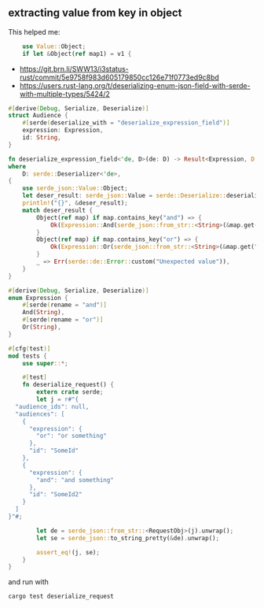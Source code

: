 ## extracting value from key in object

This helped me:

```rust
    use Value::Object;
    if let &Object(ref map1) = v1 {
```

- https://git.brn.li/SWW13/i3status-rust/commit/5e9758f983d605179850cc126e71f0773ed9c8bd
- https://users.rust-lang.org/t/deserializing-enum-json-field-with-serde-with-multiple-types/5424/2


```rust
#[derive(Debug, Serialize, Deserialize)]
struct Audience {
    #[serde(deserialize_with = "deserialize_expression_field")]
    expression: Expression,
    id: String,
}

fn deserialize_expression_field<'de, D>(de: D) -> Result<Expression, D::Error>
where
    D: serde::Deserializer<'de>,
{
    use serde_json::Value::Object;
    let deser_result: serde_json::Value = serde::Deserialize::deserialize(de)?;
    println!("{}", &deser_result);
    match deser_result {
        Object(ref map) if map.contains_key("and") => {
            Ok(Expression::And(serde_json::from_str::<String>(&map.get("and").unwrap().to_string()).unwrap()))
        }
        Object(ref map) if map.contains_key("or") => {
            Ok(Expression::Or(serde_json::from_str::<String>(&map.get("or").unwrap().to_string()).unwrap()))
        }
        _ => Err(serde::de::Error::custom("Unexpected value")),
    }
}

#[derive(Debug, Serialize, Deserialize)]
enum Expression {
    #[serde(rename = "and")]
    And(String),
    #[serde(rename = "or")]
    Or(String),
}

#[cfg(test)]
mod tests {
    use super::*;

    #[test]
    fn deserialize_request() {
        extern crate serde;
        let j = r#"{
  "audience_ids": null,
  "audiences": [
    {
      "expression": {
        "or": "or something"
      },
      "id": "SomeId"
    },
    {
      "expression": {
        "and": "and something"
      },
      "id": "SomeId2"
    }
  ]
}"#;

        let de = serde_json::from_str::<RequestObj>(j).unwrap();
        let se = serde_json::to_string_pretty(&de).unwrap();

        assert_eq!(j, se);
    }
}
```

and run with

`cargo test deserialize_request`
